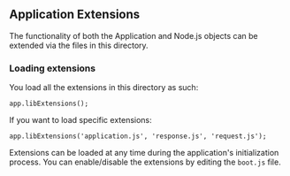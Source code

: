 
## Application Extensions

The functionality of both the Application and Node.js objects can be extended via the files in this directory.

### Loading extensions

You load all the extensions in this directory as such:

    app.libExtensions();
    
If you want to load specific extensions:

    app.libExtensions('application.js', 'response.js', 'request.js');
    
Extensions can be loaded at any time during the application's initialization process. You can enable/disable the extensions
by editing the `boot.js` file.